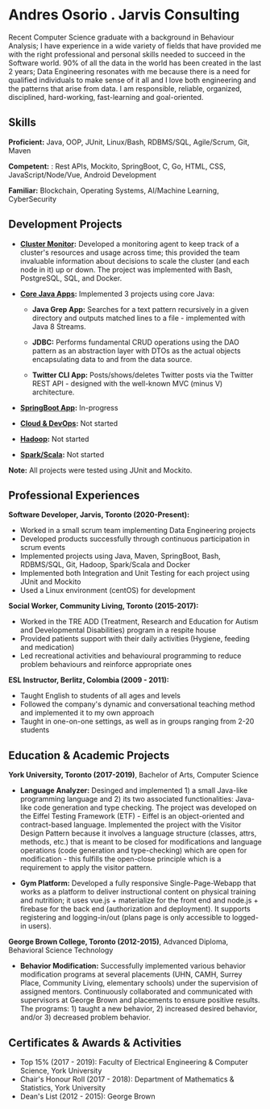 # Andres Osorio . Jarvis Consulting
Recent Computer Science graduate with a background in Behaviour Analysis; I have experience in a wide variety
of fields that have provided me with the right professional and personal skills needed to succeed in the Software
world. 90% of all the data in the world has been created in the last 2 years; Data Engineering 
resonates with me because there is a need for qualified individuals to make sense of it all and I love both engineering and the patterns that arise from data. 
I am responsible, reliable, organized, disciplined, hard-working, fast-learning and goal-oriented.

## Skills
**Proficient:** Java, OOP, JUnit, Linux/Bash, RDBMS/SQL, Agile/Scrum, Git, Maven

**Competent:** : Rest APIs, Mockito, SpringBoot, C, Go, HTML, CSS, JavaScript/Node/Vue, Android Development

**Familiar:** Blockchain, Operating Systems, AI/Machine Learning, CyberSecurity

## Development Projects
- **[Cluster Monitor](./linux_sql):** Developed a monitoring agent to keep track of a cluster's resources and usage across time; this provided the team invaluable information about decisions to scale the cluster (and each node in it) up or down.
                                        The project was implemented with Bash, PostgreSQL, SQL, and Docker.
                                        
- **[Core Java Apps](./core_java):** Implemented 3 projects using core Java:

  - **Java Grep App:** Searches for a text pattern recursively in a given directory and outputs matched lines to a file - implemented with Java 8 Streams.
    
  - **JDBC:** Performs fundamental CRUD operations using the DAO pattern as an abstraction layer with DTOs as the actual objects encapsulating data to and from the data source.
    
  - **Twitter CLI App:** Posts/shows/deletes Twitter posts via the Twitter REST API - designed with the well-known MVC (minus V) architecture.
    
- **[SpringBoot App](./springboot):** In-progress

- **[Cloud & DevOps](./cloud_devops):** Not started

- **[Hadoop](./hadoop):** Not started

- **[Spark/Scala](./spark):** Not started

**Note:** All projects were tested using JUnit and Mockito.

## Professional Experiences
**Software Developer, Jarvis, Toronto (2020-Present):**  

- Worked in a small scrum team implementing Data Engineering projects
- Developed products successfully through continuous participation in scrum events
- Implemented projects using Java, Maven, SpringBoot, Bash, RDBMS/SQL, Git, Hadoop, Spark/Scala and Docker
- Implemented both Integration and Unit Testing for each project using JUnit and Mockito
- Used a Linux environment (centOS) for development

**Social Worker, Community Living, Toronto (2015-2017):**  

- Worked in the TRE ADD (Treatment, Research and Education for Autism and Developmental Disabilities)
  program in a respite house
- Provided patients support with their daily activities (Hygiene, feeding and medication)
- Led recreational activities and behavioural programming to reduce problem behaviours and reinforce appropriate ones

**ESL Instructor, Berlitz, Colombia (2009 - 2011):**  

- Taught English to students of all ages and levels
- Followed the company's dynamic and conversational teaching method and implemented it to my own approach
- Taught in one-on-one settings, as well as in groups ranging from 2-20 students

## Education & Academic Projects
**York University, Toronto (2017-2019)**, Bachelor of Arts, Computer Science

- **Language Analyzer:** 
Desinged and implemented 1) a small Java-like programming language and 2) its two associated functionalities:
Java-like code generation and type checking.
The project was developed on the Eiffel Testing Framework (ETF) - Eiffel is an object-oriented and contract-based language.
Implemented the project with the Visitor Design Pattern because it involves a language structure 
(classes, attrs, methods, etc.) that is meant to be closed for modifications and language operations 
(code generation and type-checking) which are open for modification - this fulfills the open-close principle 
which is a requirement to apply the visitor pattern.

- **Gym Platform:** 
Developed a fully responsive Single-Page-Webapp that works as a platform to deliver instructional content on physical training 
and nutrition; it uses vue.js + materialize for the front end and node.js + firebase for the back end (authorization and deployment).
It supports registering and logging-in/out (plans page is only accessible to logged-in users).

**George Brown College, Toronto (2012-2015)**, Advanced Diploma, Behavioral Science Technology

- **Behavior Modification:** 
Successfully implemented various behavior modification programs at several placements (UHN, CAMH, Surrey Place,
Community Living, elementary schools) under the supervision of assigned mentors. Continuously 
collaborated and communicated with supervisors at George Brown and placements to ensure positive results. 
The programs: 1) taught a new behavior, 2) increased desired behavior, and/or 3) decreased problem behavior.

## Certificates & Awards & Activities
- Top 15% (2017 - 2019): Faculty of Electrical Engineering & Computer Science, York University
- Chair's Honour Roll (2017 - 2018): Department of Mathematics & Statistics, York University
- Dean's List (2012 - 2015): George Brown

